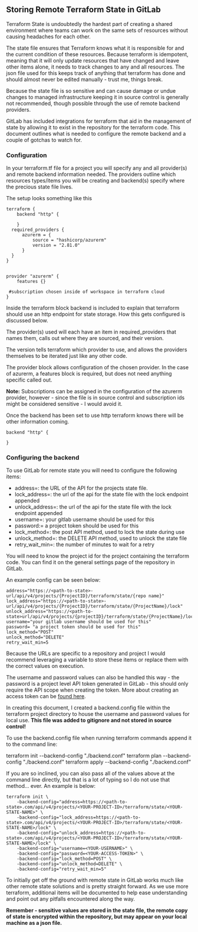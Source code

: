 ## Storing Remote Terraform State in GitLab
Terraform State is undoubtedly the hardest part of creating a shared environment where teams can work on the same sets of resources without causing headaches for each other. 

The state file ensures that Terraform knows what it is responsible for and the current condition of these resources. Because terraform is idempotent, meaning that it will only update resources that have changed and leave other items alone, it needs to track changes to any and all resources.  The json file used for this keeps track of anything that terraform has done and should almost never be edited manually - trust me, things break.

Because the state file is so sensitive and can cause damage or undue changes to managed infrastructure keeping it in source control is generally not recommended, though possible through the use of remote backend providers.

GitLab has included integrations for terraform that aid in the management of state by allowing it to exist in the repository for the terraform code.  This document outlines what is needed to configure the remote backend and a couple of gotchas to watch for.

### Configuration
In your terraform.tf file for a project you will specify any and all provider(s) and remote backend information needed. The providers outline which resources types/items you will be creating and backend(s) specify where the precious state file lives.

The setup looks something like this

```
terraform {
    backend "http" {
      
    }
  required_providers {
      azurerm = {
          source = "hashicorp/azurerm"
          version = "2.81.0"
      }
  }
}


provider "azurerm" {
    features {}

 #subscription chosen inside of workspace in terraform cloud    
}
```
Inside the terraform block backend is included to explain that terraform should use an http endpoint for state storage.  How this gets configured is discussed below.

The provider(s) used will each have an item in required_providers that names them, calls out where they are sourced, and their version. 

The version tells terraform which provider to use, and allows the providers themselves to be iterated just like any other code.

The provider block allows configuration of the chosen provider. In the case of azurerm, a features block is required, but does not need anything specific called out.

**Note:** Subscriptions can be assigned in the configuration of the azurerm provider, however - since the file is in source control and subscription ids might be considered sensitive - I would avoid it. 

Once the backend has been set to use http terraform knows there will be other information coming.
```
backend "http" {

}
```

### Configuring the backend
To use GitLab for remote state you will need to configure the following items:

- address=: the URL of the API for the projects state file. 
- lock_address=: the url of the api for the state file with the lock endpoint appended
- unlock_address=: the url of the api for the state file with the lock endpoint appended
- username=: your gitlab username should be used for this 
- password:= a project token should be used for this 
- lock_method=: the post API method, used to lock the state during use
- unlock_method=: the DELETE API method, used to unlock the state file 
- retry_wait_min=:  the number of minutes to wait for a retry

You will need to know the project id for the project containing the terraform code. You can find it on the general settings page of the repository in GitLab.

An example config can be seen below:
```
address="https://<path-to-state>-url/api/v4/projects/{ProjectID}/terraform/state/{repo name}"
lock_address="https://<path-to-state>-url/api/v4/projects/{ProjectID}/terraform/state/{ProjectName}/lock"
unlock_address="https://<path-to-state>url/api/v4/projects/{projectID}/terraform/state/{ProjectName}/lock"
username="your gitlab username should be used for this" 
password= "a project token should be used for this" 
lock_method="POST"
unlock_method="DELETE"
retry_wait_min=5
```

Because the URLs are specific to a repository and project I would recommend leveraging a variable to store these items or replace them with the correct values on execution.

The username and password values can also be handled this way - the password is a project level API token generated in GitLab - this should only require the API scope when creating the token. More about creating an access token can be [found here](https://docs.gitlab.com/ee/user/project/settings/project_access_tokens.html#project-access-tokens).

In creating this document, I created a backend.config file within the terraform project directory to house the username and password values for local use. **This file was added to gitignore and not stored in source control!**

To use the backend.config file when running terraform commands append it to the command line:

terraform init --backend-config "./backend.conf"
terraform plan --backend-config "./backend.conf"
terraform apply --backend-config "./backend.conf"


If you are so inclined, you can also pass all of the values above at the command line directly, but that is a lot of typing so I do not use that method... ever. An example is below:

```
terraform init \
    -backend-config="address=https://<path-to-state>.com/api/v4/projects/<YOUR-PROJECT-ID>/terraform/state/<YOUR-STATE-NAME>" \
    -backend-config="lock_address=https://<path-to-state>.com/api/v4/projects/<YOUR-PROJECT-ID>/terraform/state/<YOUR-STATE-NAME>/lock" \
    -backend-config="unlock_address=https://<path-to-state>.com/api/v4/projects/<YOUR-PROJECT-ID>/terraform/state/<YOUR-STATE-NAME>/lock" \
    -backend-config="username=<YOUR-USERNAME>" \
    -backend-config="password=<YOUR-ACCESS-TOKEN>" \
    -backend-config="lock_method=POST" \
    -backend-config="unlock_method=DELETE" \
    -backend-config="retry_wait_min=5"
```

To initially get off the ground with remote state in GitLab works much like other remote state solutions and is pretty straight forward. As we use more terraform, additional items will be documented to help ease understanding and point out any pitfalls encountered along the way.

**Remember - sensitive values are stored in the state file, the remote copy of state is encrypted within the repository, but may appear on your local machine as a json file.**